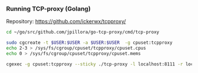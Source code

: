### Running TCP-proxy (Golang)

Repository: https://github.com/ickerwx/tcpproxy/

```bash
cd ~/go/src/github.com/jpillora/go-tcp-proxy/cmd/tcp-proxy

sudo cgcreate -t $USER:$USER -a $USER:$USER  -g cpuset:tcpproxy
echo 2-3 > /sys/fs/cgroup/cpuset/tcpproxy/cpuset.cpus
echo 0 > /sys/fs/cgroup/cpuset/tcpproxy/cpuset.mems

cgexec -g cpuset:tcpproxy --sticky ./tcp-proxy -l localhost:8111 -r localhost:80 > /dev/null 
```
